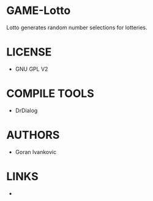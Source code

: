GAME-Lotto
==========

Lotto generates random number selections for lotteries. 

LICENSE
===============
- GNU GPL V2

COMPILE TOOLS
===============
* DrDialog

AUTHORS
===============
* Goran Ivankovic‎

LINKS
===============
* 
